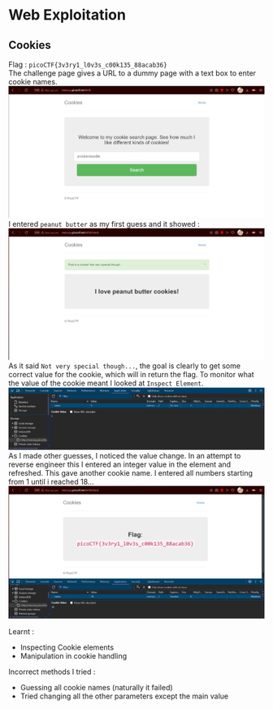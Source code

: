 # Web Exploitation

## Cookies

Flag : `picoCTF{3v3ry1_l0v3s_c00k135_88acab36}`
<br>
The challenge page gives a URL to a dummy page with a text box to enter cookie names.
![image](/content/pico_webexp_cookies_1.png)
I entered `peanut butter` as my first guess and it showed : 
![image](/content/pico_webexp_cookies_2.png)
As it said `Not very special though...`, the goal is clearly to get some correct value for the cookie,
which will in return the flag.
To monitor what the value of the cookie meant I looked at `Inspect Element`.
![image](/content/pico_webexp_cookies_3.png)
As I made other guesses, I noticed the value change. 
In an attempt to reverse engineer this I entered an integer value in the element and refreshed. 
This gave another cookie name. I entered all numbers starting from 1 until i reached 18...
![image](/content/pico_webexp_cookies_4.png)

Learnt :
- Inspecting Cookie elements
- Manipulation in cookie handling

Incorrect methods I tried :
- Guessing all cookie names (naturally it failed)
- Tried changing all the other parameters except the main value